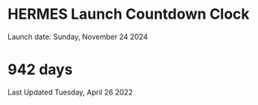 # HERMES Launch Countdown Clock

Launch date: Sunday, November 24 2024
# 942 days

Last Updated Tuesday, April 26 2022